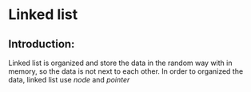 # Linked list
## Introduction:
Linked list is organized and store the data in the random way with in memory, so the data is not next to each other. In order to organized the data, linked list use *node* and *pointer*
